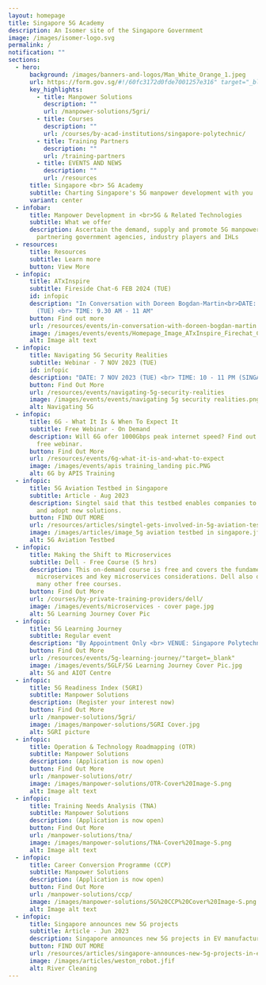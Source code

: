 ```yaml
---
layout: homepage
title: Singapore 5G Academy
description: An Isomer site of the Singapore Government
image: /images/isomer-logo.svg
permalink: /
notification: ""
sections:
  - hero:
      background: /images/banners-and-logos/Man_White_Orange_1.jpeg
      url: https://form.gov.sg/#!/60fc3172d0fde7001257e316" target="_blank
      key_highlights:
        - title: Manpower Solutions
          description: ""
          url: /manpower-solutions/5gri/
        - title: Courses
          description: ""
          url: /courses/by-acad-institutions/singapore-polytechnic/
        - title: Training Partners
          description: ""
          url: /training-partners
        - title: EVENTS AND NEWS
          description: ""
          url: /resources
      title: Singapore <br> 5G Academy
      subtitle: Charting Singapore's 5G manpower development with you
      variant: center
  - infobar:
      title: Manpower Development in <br>5G & Related Technologies
      subtitle: What we offer
      description: Ascertain the demand, supply and promote 5G manpower development by
        partnering government agencies, industry players and IHLs
  - resources:
      title: Resources
      subtitle: Learn more
      button: View More
  - infopic:
      title: ATxInspire
      subtitle: Fireside Chat-6 FEB 2024 (TUE)
      id: infopic
      description: "In Conversation with Doreen Bogdan-Martin<br>DATE: 6 FEB 2024
        (TUE) <br> TIME: 9.30 AM - 11 AM"
      button: Find out more
      url: /resources/events/in-conversation-with-doreen-bogdan-martin
      image: /images/events/events/Homepage_Image_ATxInspire_Firechat_Chat.png
      alt: Image alt text
  - infopic:
      title: Navigating 5G Security Realities
      subtitle: Webinar - 7 NOV 2023 (TUE)
      id: infopic
      description: "DATE: 7 NOV 2023 (TUE) <br> TIME: 10 - 11 PM (SINGAPORE TIME)"
      button: Find Out More
      url: /resources/events/navigating-5g-security-realities
      image: /images/events/events/navigating 5g security realities.png
      alt: Navigating 5G
  - infopic:
      title: 6G - What It Is & When To Expect It
      subtitle: Free Webinar - On Demand
      description: Will 6G ofer 1000Gbps peak internet speed? Find out by watching our
        free webinar.
      button: Find Out More
      url: /resources/events/6g-what-it-is-and-what-to-expect
      image: /images/events/apis training_landing pic.PNG
      alt: 6G by APIS Training
  - infopic:
      title: 5G Aviation Testbed in Singapore
      subtitle: Article - Aug 2023
      description: Singtel said that this testbed enables companies to use 5G to trial
        and adopt new solutions.
      button: FIND OUT MORE
      url: /resources/articles/singtel-gets-involved-in-5g-aviation-testbed-in-singapore/
      image: /images/articles/image_5g aviation testbed in singapore.jfif
      alt: 5G Aviation Testbed
  - infopic:
      title: Making the Shift to Microservices
      subtitle: Dell - Free Course (5 hrs)
      description: This on-demand course is free and covers the fundamentals of
        microservices and key microservices considerations. Dell also offers
        many other free courses.
      button: Find Out More
      url: /courses/by-private-training-providers/dell/
      image: /images/events/microservices - cover page.jpg
      alt: 5G Learning Journey Cover Pic
  - infopic:
      title: 5G Learning Journey
      subtitle: Regular event
      description: "By Appointment Only <br> VENUE: Singapore Polytechnic"
      button: Find Out More
      url: /resources/events/5g-learning-journey/"target=_blank"
      image: /images/events/5GLF/5G Learning Journey Cover Pic.jpg
      alt: 5G and AIOT Centre
  - infopic:
      title: 5G Readiness Index (5GRI)
      subtitle: Manpower Solutions
      description: (Register your interest now)
      button: Find Out More
      url: /manpower-solutions/5gri/
      image: /images/manpower-solutions/5GRI Cover.jpg
      alt: 5GRI picture
  - infopic:
      title: Operation & Technology Roadmapping (OTR)
      subtitle: Manpower Solutions
      description: (Application is now open)
      button: Find Out More
      url: /manpower-solutions/otr/
      image: /images/manpower-solutions/OTR-Cover%20Image-S.png
      alt: Image alt text
  - infopic:
      title: Training Needs Analysis (TNA)
      subtitle: Manpower Solutions
      description: (Application is now open)
      button: Find Out More
      url: /manpower-solutions/tna/
      image: /images/manpower-solutions/TNA-Cover%20Image-S.png
      alt: Image alt text
  - infopic:
      title: Career Conversion Programme (CCP)
      subtitle: Manpower Solutions
      description: (Application is now open)
      button: Find Out More
      url: /manpower-solutions/ccp/
      image: /images/manpower-solutions/5G%20CCP%20Cover%20Image-S.png
      alt: Image alt text
  - infopic:
      title: Singapore announces new 5G projects
      subtitle: Article - Jun 2023
      description: Singapore announces new 5G projects in EV manufacturing, river cleaning
      button: FIND OUT MORE
      url: /resources/articles/singapore-announces-new-5g-projects-in-ev-manufacturing/
      image: /images/articles/weston_robot.jfif
      alt: River Cleaning
---
```

